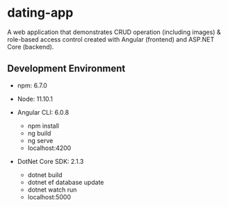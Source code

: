 # dating-app
A web application that demonstrates CRUD operation (including images) & role-based access control created with Angular (frontend) and ASP.NET Core (backend).

## Development Environment
- npm: 6.7.0
- Node: 11.10.1
- Angular CLI: 6.0.8
  - npm install
  - ng build
  - ng serve
  - localhost:4200

- DotNet Core SDK: 2.1.3
  - dotnet build
  - dotnet ef database update
  - dotnet watch run
  - localhost:5000

